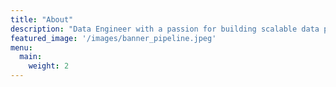 ```yaml
---
title: "About"
description: "Data Engineer with a passion for building scalable data pipelines and solutions"
featured_image: '/images/banner_pipeline.jpeg'
menu:
  main:
    weight: 2
---
```


